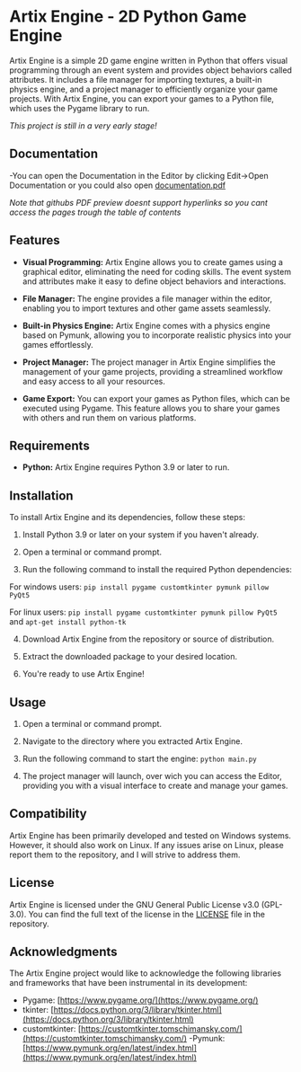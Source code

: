 # Artix Engine - 2D Python Game Engine

Artix Engine is a simple 2D game engine written in Python that offers visual programming through an event system and provides object behaviors called attributes. It includes a file manager for importing textures, a built-in physics engine, and a project manager to efficiently organize your game projects. With Artix Engine, you can export your games to a Python file, which uses the Pygame library to run.

*This project is still in a very early stage!*

## Documentation

-You can open the Documentation in the Editor by clicking Edit->Open Documentation or you could
also open [documentation.pdf](documentation.pdf)

*Note that githubs PDF preview doesnt support hyperlinks so you cant access the pages trough the table of contents*

## Features

- **Visual Programming:** Artix Engine allows you to create games using a graphical editor, eliminating the need for coding skills. The event system and attributes make it easy to define object behaviors and interactions.

- **File Manager:** The engine provides a file manager within the editor, enabling you to import textures and other game assets seamlessly.

- **Built-in Physics Engine:** Artix Engine comes with a physics engine based on Pymunk, allowing you to incorporate realistic physics into your games effortlessly.

- **Project Manager:** The project manager in Artix Engine simplifies the management of your game projects, providing a streamlined workflow and easy access to all your resources.

- **Game Export:** You can export your games as Python files, which can be executed using Pygame. This feature allows you to share your games with others and run them on various platforms.

## Requirements

- **Python:** Artix Engine requires Python 3.9 or later to run.

## Installation

To install Artix Engine and its dependencies, follow these steps:

1. Install Python 3.9 or later on your system if you haven't already.

2. Open a terminal or command prompt.

3. Run the following command to install the required Python dependencies: 

For windows users: ```pip install pygame customtkinter pymunk pillow PyQt5```

For linux users: ```pip install pygame customtkinter pymunk pillow PyQt5``` and ```apt-get install python-tk```

4. Download Artix Engine from the repository or source of distribution.

5. Extract the downloaded package to your desired location.

6. You're ready to use Artix Engine!

## Usage

1. Open a terminal or command prompt.

2. Navigate to the directory where you extracted Artix Engine.

3. Run the following command to start the engine: ```python main.py```

4. The project manager will launch, over wich you can access the Editor, providing you with a visual interface to create and manage your games.

## Compatibility

Artix Engine has been primarily developed and tested on Windows systems. However, it should also work on Linux. If any issues arise on Linux, please report them to the repository, and I will strive to address them.

## License

Artix Engine is licensed under the GNU General Public License v3.0 (GPL-3.0). You can find the full text of the license in the [LICENSE](LICENSE) file in the repository.

## Acknowledgments

The Artix Engine project would like to acknowledge the following libraries and frameworks that have been instrumental in its development:

- Pygame: [https://www.pygame.org/](https://www.pygame.org/)
- tkinter: [https://docs.python.org/3/library/tkinter.html](https://docs.python.org/3/library/tkinter.html)
- customtkinter: [https://customtkinter.tomschimansky.com/](https://customtkinter.tomschimansky.com/)
-Pymunk: [https://www.pymunk.org/en/latest/index.html](https://www.pymunk.org/en/latest/index.html)
